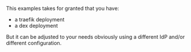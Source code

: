 This examples takes for granted that you have:
- a traefik deployment
- a dex deployment

But it can be adjusted to your needs obviously using a different IdP and/or different configuration.
